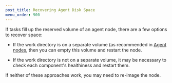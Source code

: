 ```yaml
---
post_title: Recovering Agent Disk Space
menu_order: 900
---
```


If tasks fill up the reserved volume of an agent node, there are a few options to recover space:

- If the work directory is on a separate volume (as recommended in [Agent nodes](/docs/1.10/installing/custom/system-requirements/#agent-nodes), then you can empty this volume and restart the node.

- If the work directory is not on a separate volume, it may be necessary to check each component's healthiness and restart them. 

If neither of these approaches work, you may need to re-image the node. 
